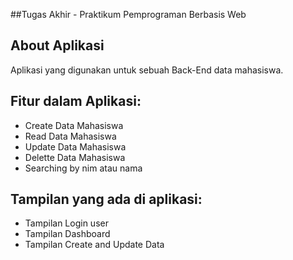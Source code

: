 ##Tugas Akhir - Praktikum Pemprograman Berbasis Web
## About Aplikasi

Aplikasi yang digunakan untuk sebuah Back-End data mahasiswa.

## Fitur dalam Aplikasi:
- Create Data Mahasiswa
- Read Data Mahasiswa
- Update Data Mahasiswa
- Delette Data Mahasiswa
- Searching by nim atau nama

## Tampilan yang ada di aplikasi:
- Tampilan Login user
- Tampilan Dashboard
- Tampilan Create and Update Data
